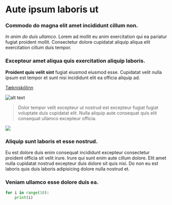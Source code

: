 # Aute ipsum laboris ut

### Commodo do magna elit amet incididunt cillum non.

*In anim do duis ullamco.* Lorem ad mollit eu anim exercitation qui ea pariatur fugiat proident mollit. Consectetur dolore cupidatat aliquip aliqua elit exercitation cillum duis tempor.

### Excepteur amet aliqua quis exercitation aliquip laboris. 

**Proident quis velit sint** fugiat eiusmod eiusmod esse. Cupidatat velit nulla ipsum est tempor et sunt nisi incididunt elit ea officia aliquip ad.

[Tækniskólinn](https://www.tskoli.is)

![alt text][mynd]

[mynd]: https://tskoli.is/wp-content/uploads/2017/07/Tækniskólinn.Háteigsvegi-1-768x463.jpg

> Dolor tempor velit excepteur ut nostrud est excepteur fugiat fugiat voluptate duis cupidatat elit. Nulla aliquip aute consequat quis elit consequat ullamco excepteur officia.

<a href="https://www.youtube.com/watch?v=HUBNt18RFbo&ab_channel=TraversyMedia" ><img src="https://i.ytimg.com/vi/HUBNt18RFbo/maxresdefault.jpg" /></a>

### Aliquip sunt laboris et esse nostrud. 

Eu est dolore duis enim consequat incididunt excepteur consectetur proident officia sit velit irure. Irure qui sunt enim aute cillum dolore. Elit amet nulla cupidatat nostrud excepteur duis dolore sit quis nisi. Do non eu est laboris quis duis laboris adipisicing dolore nulla nostrud et. 

### Veniam ullamco esse dolore duis ea.

```python
for i in range(10):
    print(i)
```
